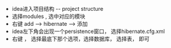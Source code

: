 -  idea进入项目结构 -- project structure
- 选择modules , 选中对应的模块 
- 右键  add --> hibernate --> 添加
- idea左下角会出现一个persistence窗口， 选择hibernate.cfg.xml 
- 右键  ， 选择最底下那个选项，选择数据库， 选择表， 即可
